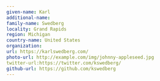 ```yaml
---
given-name: Karl	
additional-name: 
family-name: Swedberg
locality: Grand Rapids
region: Michigan
country-name: United States
organization: 
url: https://karlswedberg.com/
photo-url: http://example.com/img/johnny-appleseed.jpg
twitter-url:https://twitter.com/kswedberg/
github-url: https://github.com/kswedberg
---
```


